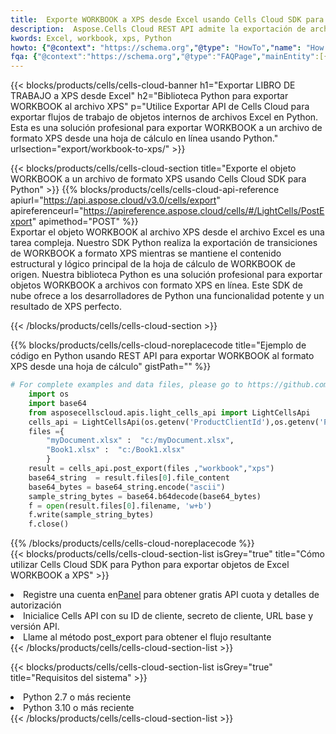 ```yaml
---
title:  Exporte WORKBOOK a XPS desde Excel usando Cells Cloud SDK para Python
description:  Aspose.Cells Cloud REST API admite la exportación de archivos de formato {0} a {1} usando {2}.
kwords: Excel, workbook, xps, Python
howto: {"@context": "https://schema.org","@type": "HowTo","name": "How to use Cells Cloud SDK for Python to export objects from Excel WORKBOOK to XPS","description": "How to use Cells Cloud SDK for Python to export objects from Excel WORKBOOK to XPS","image": {"@type": "ImageObject"},"url": "/python/export/workbook-to-xps/","step": [{ "@type": "HowToStep","name": "How to use Cells Cloud SDK for Python to export objects from Excel WORKBOOK to XPS step 1", "image": {"@type": "ImageObject",},"url": "/python/export/workbook-to-xps/","text": "Register an account at <a href='https://dashboard.aspose.cloud/'>Dashboard</a> to get free API quota & authorization details",},{ "@type": "HowToStep","name": "How to use Cells Cloud SDK for Python to export objects from Excel WORKBOOK to XPS step 1", "image": {"@type": "ImageObject",},"url": "/python/export/workbook-to-xps/","text": "Initialize the Cells API with your Client ID, Client Secret, Base URL, and API version.",},{ "@type": "HowToStep","name": "How to use Cells Cloud SDK for Python to export objects from Excel WORKBOOK to XPS step 1", "image": {"@type": "ImageObject",},"url": "/python/export/workbook-to-xps/","text": "Call post_export method to get the resultant stream",}, ],"supply": {"@type": "HowToSupply","name": "document"},"tool": [{"@type": "HowToTool","name": "PyCharm, Visual Studio Code, Sublime, Eclipse"},{"@type": "HowToTool","name": "Aspose Cells"}],"totalTime": "PT6M"}
fqa: {"@context":"https://schema.org","@type":"FAQPage","mainEntity":[{"@type":"Question","name":"What file formats can excel or its internal elements be converted into?","acceptedAnswer":{"@type":"Answer","text":"We support a variety of output file formats, including XLSX, Excel, xls , PDF, CSV, HTML, Markdown, XML, PNG, JPG, TIFF, Json, TXT and many more.<br/><ol><li>Install .NET SDK and add the reference (import the library) to your .NET project.</li><li>Open the source file in C# using REST API.</li><li>Load the content or the excel file itself to be exported to other formats.</li><li>Call the PostExport() method, passing the output filename with the required extension.</li><li>Get the build results as a single file.</li></ol>"}},{"@type":"Question","name":"What is the maximum file size supported by this .NET library?","acceptedAnswer":{"@type":"Answer","text":"There are no file size limits for format conversions using .NET library."}}]}
---
```

{{< blocks/products/cells/cells-cloud-banner h1="Exportar LIBRO DE TRABAJO a XPS desde Excel" h2="Biblioteca Python para exportar WORKBOOK al archivo XPS" p="Utilice Exportar API de Cells Cloud para exportar flujos de trabajo de objetos internos de archivos Excel en Python. Esta es una solución profesional para exportar WORKBOOK a un archivo de formato XPS desde una hoja de cálculo en línea usando Python." urlsection="export/workbook-to-xps/" >}}

{{< blocks/products/cells/cells-cloud-section title="Exporte el objeto WORKBOOK a un archivo de formato XPS usando Cells Cloud SDK para Python" >}}
{{% blocks/products/cells/cells-cloud-api-reference apiurl="https://api.aspose.cloud/v3.0/cells/export" apireferenceurl="https://apireference.aspose.cloud/cells/#/LightCells/PostExport" apimethod="POST" %}}
<br/>
Exportar el objeto WORKBOOK al archivo XPS desde el archivo Excel es una tarea compleja. Nuestro SDK Python realiza la exportación de transiciones de WORKBOOK a formato XPS mientras se mantiene el contenido estructural y lógico principal de la hoja de cálculo de WORKBOOK de origen. Nuestra biblioteca Python es una solución profesional para exportar objetos WORKBOOK a archivos con formato XPS en línea. Este SDK de nube ofrece a los desarrolladores de Python una funcionalidad potente y un resultado de XPS perfecto.

{{< /blocks/products/cells/cells-cloud-section >}}

{{% blocks/products/cells/cells-cloud-noreplacecode title="Ejemplo de código en Python usando REST API para exportar WORKBOOK al formato XPS desde una hoja de cálculo" gistPath="" %}}
  
```python
# For complete examples and data files, please go to https://github.com/aspose-cells-cloud/aspose-cells-cloud-python/
    import os
    import base64
    from asposecellscloud.apis.light_cells_api import LightCellsApi
    cells_api = LightCellsApi(os.getenv('ProductClientId'),os.getenv('ProductClientSecret'))
    files ={ 
        "myDocument.xlsx" :  "c:/myDocument.xlsx",
        "Book1.xlsx" :  "c:/Book1.xlsx" 
        }
    result = cells_api.post_export(files ,"workbook","xps")
    base64_string  = result.files[0].file_content
    base64_bytes = base64_string.encode("ascii")
    sample_string_bytes = base64.b64decode(base64_bytes)
    f = open(result.files[0].filename, 'w+b')
    f.write(sample_string_bytes)
    f.close()    
```
   
{{% /blocks/products/cells/cells-cloud-noreplacecode %}}
<br/>
{{< blocks/products/cells/cells-cloud-section-list isGrey="true" title="Cómo utilizar Cells Cloud SDK para Python para exportar objetos de Excel WORKBOOK a XPS" >}}
<li> Registre una cuenta en<a href="https://dashboard.aspose.cloud/">Panel</a> para obtener gratis API cuota y detalles de autorización</li>
<li>Inicialice Cells API con su ID de cliente, secreto de cliente, URL base y versión API.</li>
<li>Llame al método post_export para obtener el flujo resultante</li>
{{< /blocks/products/cells/cells-cloud-section-list >}}

{{< blocks/products/cells/cells-cloud-section-list isGrey="true" title="Requisitos del sistema" >}}
<li>Python 2.7 o más reciente</li>
<li>Python 3.10 o más reciente</li>
{{< /blocks/products/cells/cells-cloud-section-list >}}

